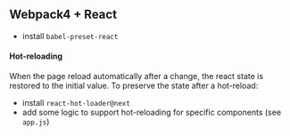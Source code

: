## Webpack4 + React

- install `babel-preset-react`

#### Hot-reloading
When the page reload automatically after a change, the react state is restored to the initial value. To preserve the state after a hot-reload:
- install `react-hot-loader@next`
- add some logic to support hot-reloading for specific components (see `app.js`)